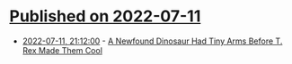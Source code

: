 # [Published on 2022-07-11](index.md)

* [2022-07-11, 21:12:00](https://soylentnews.org/article.pl?sid=22/07/11/0254243&from=rss) - [A Newfound Dinosaur Had Tiny Arms Before T. Rex Made Them Cool](https://soylentnews.org/article.pl?sid=22/07/11/0254243&from=rss)
